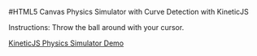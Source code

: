 
#HTML5 Canvas Physics Simulator with Curve Detection with KineticJS

Instructions: Throw the ball around with your cursor.

<a class="jsbin-embed" href="http://jsbin.com/sikifo/1/embed?js,output">KineticJS Physics Simulator Demo</a><script src="http://static.jsbin.com/js/embed.js"></script>